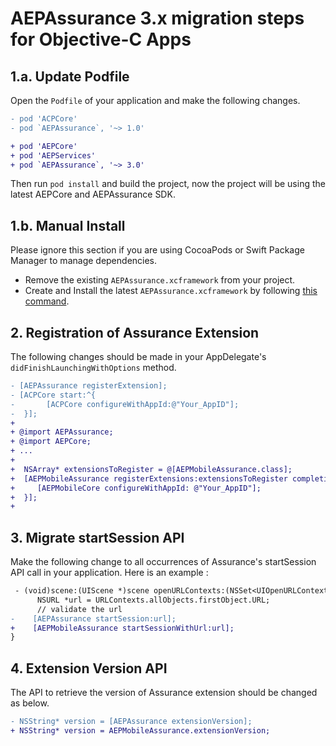 # AEPAssurance 3.x migration steps for Objective-C Apps

##  1.a. Update Podfile

Open the `Podfile` of your application and make the following changes.

```diff
- pod 'ACPCore'
- pod `AEPAssurance`, '~> 1.0'

+ pod 'AEPCore'
+ pod 'AEPServices'
+ pod `AEPAssurance`, '~> 3.0'
```

Then run `pod install` and build the project, now the project will be using the latest AEPCore and AEPAssurance SDK.

##  1.b. Manual Install
Please ignore this section if you are using CocoaPods or Swift Package Manager to manage dependencies.
- Remove the existing `AEPAssurance.xcframework` from your project.
- Create and Install the latest `AEPAssurance.xcframework` by following [this command]().

## 2. Registration of Assurance Extension

The following changes should be made in your AppDelegate's `didFinishLaunchingWithOptions` method.

```diff
- [AEPAssurance registerExtension];
- [ACPCore start:^{
-       [ACPCore configureWithAppId:@"Your_AppID"];
-  }];
+
+ @import AEPAssurance;
+ @import AEPCore;
+ ...
+
+  NSArray* extensionsToRegister = @[AEPMobileAssurance.class];
+  [AEPMobileAssurance registerExtensions:extensionsToRegister completion:^{
+     [AEPMobileCore configureWithAppId: @"Your_AppID"];
+  }];
+
```

## 3. Migrate startSession API

Make the following change to all occurrences of Assurance's startSession API call in your application. Here is an example :
```diff
 - (void)scene:(UIScene *)scene openURLContexts:(NSSet<UIOpenURLContext *> *)URLContexts {
      NSURL *url = URLContexts.allObjects.firstObject.URL;
      // validate the url
-    [AEPAssurance startSession:url];
+    [AEPMobileAssurance startSessionWithUrl:url];
}
```

## 4. Extension Version API
 The API to retrieve the version of Assurance extension should be changed as below.
 ```diff
- NSString* version = [AEPAssurance extensionVersion];
+ NSString* version = AEPMobileAssurance.extensionVersion;
 ```
